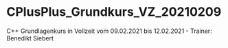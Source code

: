 # CPlusPlus_Grundkurs_VZ_20210209
 C++ Grundlagenkurs in Vollzeit vom 09.02.2021 bis 12.02.2021 - Trainer: Benedikt Siebert 
